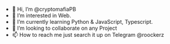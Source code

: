 - 👋 Hi, I’m @cryptomafiaPB
- 👀 I’m interested in Web.
- 🌱 I’m currently learning Python & JavaScript, Typescript.
- 💞️ I’m looking to collaborate on any Project
- 📫 How to reach me just search it up on Telegram @roockerz

<!---
cryptomafiaPB/cryptomafiaPB is a ✨ special ✨ repository because its `README.md` (this file) appears on your GitHub profile.
You can click the Preview link to take a look at your changes.
--->
